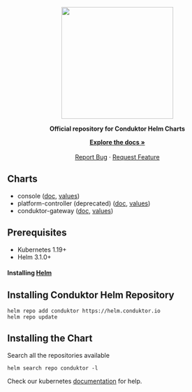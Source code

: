 <a name="readme-top" id="readme-top"></a>

<p align="center">
  <img src="https://avatars.githubusercontent.com/u/60062294?s=200&v=4" width="256px" />
</p>
<p align="center">
    <strong>Official repository for Conduktor Helm Charts</strong>
</p>

<p align="center">
    <a href="https://docs.conduktor.io/platform/installation/get-started/kubernetes/"><strong>Explore the docs 
»</strong></a>
    <br />
    <br />
    <a href="https://github.com/conduktor/conduktor-public-charts/issues">Report Bug</a>
    ·
    <a href="https://github.com/conduktor/conduktor-public-charts/issues">Request Feature</a>
</p>

## Charts

- console ([doc](https://github.com/conduktor/conduktor-public-charts/blob/main/charts/console/README.md), [values](https://github.com/conduktor/conduktor-public-charts/blob/main/charts/console/values.yaml))
- platform-controller (deprecated) ([doc](platform-controller/README.md), [values](platform-controller/values.yaml))
- conduktor-gateway ([doc](https://github.com/conduktor/conduktor-public-charts/blob/main/charts/gateway/README.md), [values](https://github.com/conduktor/conduktor-public-charts/blob/main/charts/gateway/values.yaml))

## Prerequisites

- Kubernetes 1.19+
- Helm 3.1.0+

#### Installing [Helm](https://helm.sh/docs/intro/install/)

## Installing Conduktor Helm Repository

```
helm repo add conduktor https://helm.conduktor.io
helm repo update
```

## Installing the Chart

Search all the repositories available
```
helm search repo conduktor -l
```

Check our kubernetes [documentation](https://docs.conduktor.io/platform/installation/get-started/kubernetes/) for help.
